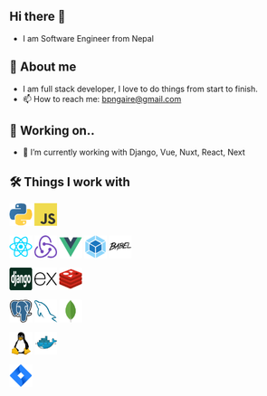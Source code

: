 ## Hi there 👋

- I am Software Engineer from Nepal

## 📃 About me

- I am full stack developer, I love to do things from start to finish.
- 📫 How to reach me: bpngaire@gmail.com

## 📝 Working on..

- 🔭 I’m currently working with Django, Vue, Nuxt, React, Next

## 🛠 Things I work with

<!-- - 🔗  -->
<!--
**bpn21/bpn21** is a ✨ _special_ ✨ repository because its `README.md` (this file) appears on your GitHub profile.

Here are some ideas to get you started:

- 🔭 I’m currently working on ...
- 🌱 I’m currently learning ...
- 👯 I’m looking to collaborate on ...
- 🤔 I’m looking for help with ...
- 💬 Ask me about ...
- 📫 How to reach me: ...
- 😄 Pronouns: ...
- ⚡ Fun fact: ...
  -->
<p align="left">
<img src="assets/python.svg" alt="python" width="40" height="40"/>
<img src="assets/javascript.svg" alt="javascript" width="40" height="40"/>
</p>

<p align="left">
<img src="assets/reactjs.svg" alt="reactjs" width="40" height="40"/>
<img src="assets/redux.svg" alt="redux" width="40" height="40"/>
<img src="assets/vuejs.svg" alt="vuejs" width="40" height="40"/>
<img src="assets/webpack.svg" alt="webpack" width="40" height="40"/>
<img src="assets/babeljs.svg" alt="babeljs" width="40" height="40"/>
</p>

<p align="left">
<img src="assets/django.svg" alt="django" width="40" height="40"/>
<img src="assets/expressjs.svg" alt="expressjs" width="40" height="40"/>
<!-- <img src="assets/rabbitmq.svg" alt="rabbitmq" width="40" height="40"/> -->
<img src="assets/redis.svg" alt="redis" width="40" height="40"/>
</p>

<p align="left">
<img src="assets/postgresql.svg" alt="postgresql" width="40" height="40"/>
<img src="assets/mysql.svg" alt="mysql" width="40" height="40"/>
<img src="assets/mongodb.svg" alt="mongodb" width="40" height="40"/>
</p>

<p align="left">
<img src="assets/linux.svg" alt="linux" width="40" height="40"/>
<img src="assets/docker.svg" alt="docker" width="40" height="40"/>
</p>

<p align="left">
<img src="assets/jira.svg" alt="aws" width="40" height="40"/>
</p>
